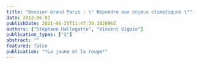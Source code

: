 ```yaml
---
title: "Dossier Grand Paris : \" Répondre aux enjeux climatiques \""
date: 2012-06-01
publishDate: 2021-06-25T11:47:39.382896Z
authors: ["Stéphane Hallegatte", "Vincent Viguie"]
publication_types: ["2"]
abstract: ""
featured: false
publication: "*La jaune et la rouge*"
---
```



